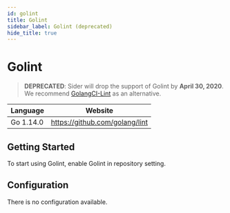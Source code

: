 ```yaml
---
id: golint
title: Golint
sidebar_label: Golint (deprecated)
hide_title: true
---
```


# Golint

> **DEPRECATED**: Sider will drop the support of Golint by **April 30, 2020**. We recommend [GolangCI-Lint](golangci-lint.md) as an alternative.

| Language  | Website                        |
| --------- | ------------------------------ |
| Go 1.14.0 | https://github.com/golang/lint |

## Getting Started

To start using Golint, enable Golint in repository setting.

## Configuration

There is no configuration available.

